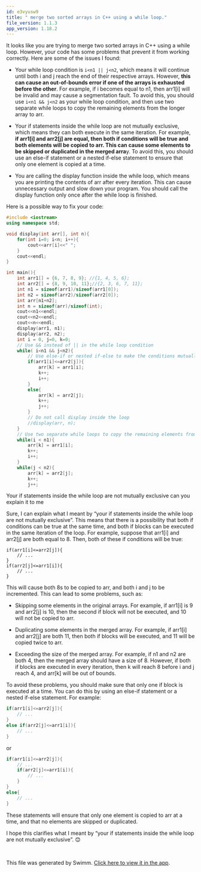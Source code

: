 ```yaml
---
id: e3vyusw9
title: " merge two sorted arrays in C++ using a while loop."
file_version: 1.1.3
app_version: 1.18.2
---
```


It looks like you are trying to merge two sorted arrays in C++ using a while loop. However, your code has some problems that prevent it from working correctly. Here are some of the issues I found:

*   Your while loop condition is `i<n1 || j<n2`, which means it will continue until both i and j reach the end of their respective arrays. However, **this can cause an out-of-bounds error if one of the arrays is exhausted before the other**. For example, if i becomes equal to n1, then arr1\[i\] will be invalid and may cause a segmentation fault. To avoid this, you should use `i<n1 && j<n2` as your while loop condition, and then use two separate while loops to copy the remaining elements from the longer array to arr.

*   Your if statements inside the while loop are not mutually exclusive, which means they can both execute in the same iteration. For example, **if arr1\[i\] and arr2\[j\] are equal, then both if conditions will be true and both elements will be copied to arr. This can cause some elements to be skipped or duplicated in the merged arra**y. To avoid this, you should use an else-if statement or a nested if-else statement to ensure that only one element is copied at a time.

*   You are calling the display function inside the while loop, which means you are printing the contents of arr after every iteration. This can cause unnecessary output and slow down your program. You should call the display function only once after the while loop is finished.

Here is a possible way to fix your code:

```cpp
#include <iostream>
using namespace std;

void display(int arr[], int n){
    for(int i=0; i<n; i++){
        cout<<arr[i]<<" ";
    }
    cout<<endl;
}

int main(){
    int arr1[] = {6, 7, 8, 9}; //{1, 4, 5, 6};
    int arr2[] = {8, 9, 10, 11};//{2, 3, 6, 7, 11};
    int n1 = sizeof(arr1)/sizeof(arr1[0]);
    int n2 = sizeof(arr2)/sizeof(arr2[0]);
    int arr[n1+n2];
    int n = sizeof(arr)/sizeof(int);
    cout<<n1<<endl;
    cout<<n2<<endl;
    cout<<n<<endl;
    display(arr1, n1);
    display(arr2, n2);
    int i = 0, j=0, k=0;
    // Use && instead of || in the while loop condition
    while( i<n1 && j<n2){
        // Use else-if or nested if-else to make the conditions mutually exclusive
        if(arr1[i]<=arr2[j]){
            arr[k] = arr1[i];
            k++;
            i++;
        }
        else{
            arr[k] = arr2[j];
            k++;
            j++;
        }
        // Do not call display inside the loop
        //display(arr, n);
    }
    // Use two separate while loops to copy the remaining elements from the longer array
    while(i < n1){
        arr[k] = arr1[i];
        k++;
        i++;
    }
    while(j < n2){
        arr[k] = arr2[j];
        k++;
        j++;
```

Your if statements inside the while loop are not mutually exclusive can you explain it to me

Sure, I can explain what I meant by “your if statements inside the while loop are not mutually exclusive”. This means that there is a possibility that both if conditions can be true at the same time, and both if blocks can be executed in the same iteration of the loop. For example, suppose that arr1\[i\] and arr2\[j\] are both equal to 8. Then, both of these if conditions will be true:

```
if(arr1[i]<=arr2[j]){
    // ...
}
if(arr2[j]<=arr1[i]){
    // ...
}
```

This will cause both 8s to be copied to arr, and both i and j to be incremented. This can lead to some problems, such as:

*   Skipping some elements in the original arrays. For example, if arr1\[i\] is 9 and arr2\[j\] is 10, then the second if block will not be executed, and 10 will not be copied to arr.

*   Duplicating some elements in the merged array. For example, if arr1\[i\] and arr2\[j\] are both 11, then both if blocks will be executed, and 11 will be copied twice to arr.

*   Exceeding the size of the merged array. For example, if n1 and n2 are both 4, then the merged array should have a size of 8. However, if both if blocks are executed in every iteration, then k will reach 8 before i and j reach 4, and arr\[k\] will be out of bounds.

To avoid these problems, you should make sure that only one if block is executed at a time. You can do this by using an else-if statement or a nested if-else statement. For example:

```cpp
if(arr1[i]<=arr2[j]){
    // ...
}
else if(arr2[j]<=arr1[i]){
    // ...
}
```

or

```cpp
if(arr1[i]<=arr2[j]){
    // ...
    if(arr2[j]<=arr1[i]){
        // ...
    }
}
else{
    // ...
}
```

These statements will ensure that only one element is copied to arr at a time, and that no elements are skipped or duplicated.

I hope this clarifies what I meant by “your if statements inside the while loop are not mutually exclusive”. 😊

<br/>

This file was generated by Swimm. [Click here to view it in the app](https://app.swimm.io/repos/Z2l0aHViJTNBJTNBQ09ESU5HJTNBJTNBS0lOR1NNSVRIQU1JVA==/docs/e3vyusw9).
